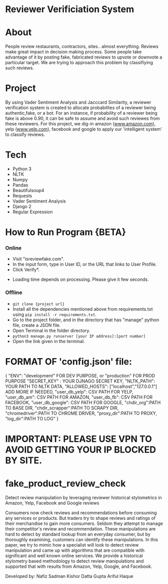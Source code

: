 # Reviewer Verificiation System 

# About 
People review restaurants, contractors, sites.. almost everything. Reviews make great impact in decision making process. Some people take advantage of it by posting fake, fabricated reviews to upvote or downvote a particular target. We are trying to approach this problem by classifiying such reviews.
# Project 
By using Vader Sentiment Analysis and Jacccard Similarity, a reviewer verification system is created to allocate probabilites of a reviewer being authentic,fake, or a bot. For an instance, if probability of a reviewer being fake is above 0.90, it can be safe to assume and avoid such reviewes from these reviewers. For this project, we dig-in amazon (www.amazon.com), yelp (www.yelp.com), facebook and google to apply our 'intelligent system' to classify reviews.
# Tech 
+ Python 3 
+ NLTK 
+ Numpy 
+ Pandas 
+ Beautifulsoup4 
+ Requests 
+ Vader Sentiment Analysis 
+ Django 2
+ Regular Expression 
# How to Run Program {BETA}
### Online ###
- Visit "isreviewfake.com".
- In the input form, type in User ID, or the URL that links to User Profile.
- Click Verify*.
* Loading time depends on processing. Please give it few seconds.
### Offline ###
- `git clone {project url}`
- Install all the dependencies mentioned above from requirements.txt using `pip install -r requirements.txt`.
- Go to the project folder, and in the directory that has "manage" python file, create a JSON file.
- Open Terminal in the folder directory. 
- `python3 manage.py runserver [your IP address]:[port number]`
- Open the link given in the terminal.
# FORMAT OF 'config.json' file:
{
  "ENV": "development" FOR DEV PURPOSE, or "production" FOR PROD PURPOSE
  "SECRET_KEY" : YOUR DJNAGO SECRET KEY,
  "NLTK_PATH": YOUR PATH TO NLTK DATA,
  "ALLOWED_HOSTS": ["localhost","127.0.0.1"] ADD MORE IF NEEDED,
  "user_db_yelp": CSV PATH FOR YELP,
  "user_db_am": CSV PATH FOR AMAZON,
  "user_db_fb": CSV PATH FOR FACEBOOK,
  "user_db_google": CSV PATH FOR GOOGLE,
  "chdir_org":PATH TO BASE DIR,
  "chdir_scrapper":PATH TO SCRAPY DIR,
  "chromedriver":PATH TO CHROME DRIVER,
  "proxy_dir":PATH TO PROXY,
  "log_dir":PATH TO LOG"
}

# IMPORTANT: PLEASE USE VPN TO AVOID GETTING YOUR IP BLOCKED BY SITE.
# fake_product_review_check
Detect review manipulation by leveraging reviewer historical stylometrics in Amazon, Yelp, Facebook and Google reviews

Consumers now check reviews and recommendations before consuming any services or products. But traders try to shape reviews and ratings of their merchandise to gain more consumers. Seldom they attempt to manage their competitor's review and recommendation.  These manipulations are hard to detect by standard lookup from an everyday consumer, but by thoroughly examining, customers can identify these manipulations. In this paper, we try to mimic how a specialist will look to detect review manipulation and came up with algorithms that are compatible with significant and well known online services. We provide a historical stylometry based methodology to detect review manipulations and supported that with results from Amazon, Yelp, Google, and Facebook.

Developed by:
Nafiz Sadman
Kishor Datta Gupta
Ariful Haque
